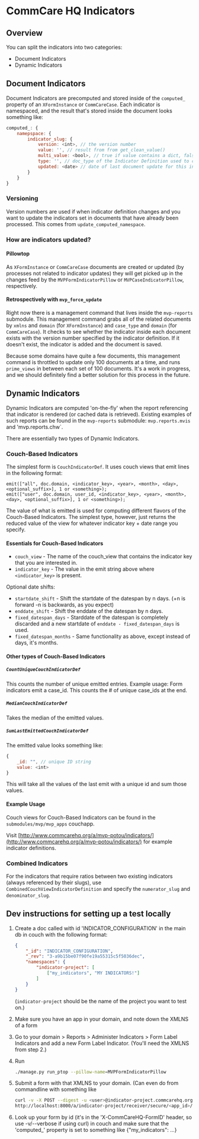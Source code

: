 # CommCare HQ Indicators

## Overview

You can split the indicators into two categories:

- Document Indicators
- Dynamic Indicators

## Document Indicators

Document Indicators are precomputed and stored inside of the `computed_` property of an `XFormInstance` or
`CommCareCase`. Each indicator is namespaced, and the result that's stored inside the document looks something like:

```javascript
computed_: {
    namepspace: {
        indicator_slug: {
            version: <int>, // the version number
            value: '', // result from from get_clean_value()
            multi_value: <bool>, // true if value contains a dict, false otherwise
            type: '', // doc_type of the Indicator Definition used to create this
            updated: <date> // date of last document update for this indicator
        }
    }
}
```

### Versioning

Version numbers are used if when indicator definition changes and you want to update the indicators set in documents
that have already been processed. This comes from `update_computed_namespace`.

### How are indicators updated?

#### Pillowtop

As `XFormInstance` or `CommCareCase` documents are created or updated (by processes not related to indicator updates)
they will get picked up in the changes feed by the `MVPFormIndicatorPillow` or `MVPCaseIndicatorPillow`, respectively.

#### Retrospectively with `mvp_force_update`

Right now there is a management command that lives inside the `mvp-reports` submodule. This management command grabs
all of the related documents by `xmlns` and `domain` (for `XFormInstance`) and `case_type` and `domain`
(for `CommCareCase`). It checks to see whether the indicator inside each document exists with the version number
specified by the indicator definition. If it doesn't exist, the indicator is added and the document is saved.

Because some domains have quite a few documents, this management command is throttled to update only 100 documents at
a time, and runs `prime_views` in between each set of 100 documents. It's a work in progress, and we should definitely
find a better solution for this process in the future.

## Dynamic Indicators

Dynamic Indicators are computed 'on-the-fly' when the report referencing that indicator is rendered (or cached data is
retrieved). Existing examples of such reports can be found in the `mvp-reports` submodule: `mvp.reports.mvis` and
'mvp.reports.chw`.

There are essentially two types of Dynamic Indicators.

### Couch-Based Indicators

The simplest form is `CouchIndicatorDef`. It uses couch views that emit lines in the following format:

```
emit(["all", doc.domain, <indicator_key>, <year>, <month>, <day>, <optional_suffix>], 1 or <something>);
emit(["user", doc.domain, user_id, <indicator_key>, <year>, <month>, <day>, <optional_suffix>], 1 or <something>);
```

The value of what is emitted is used for computing different flavors of the Couch-Based Indicators. The simplest type,
however, just returns the reduced value of the view for whatever indicator key + date range you specify.

#### Essentials for Couch-Based Indicators

- `couch_view` - The name of the couch_view that contains the indicator key that you are interested in.
- `indicator_key` - The value in the emit string above where `<indicator_key>` is present.

Optional date shifts:
- `startdate_shift` - Shift the startdate of the datespan by n days. (+n is forward -n is backwards, as you expect)
- `enddate_shift` - Shift the enddate of the datespan by n days.
- `fixed_datespan_days` - Starddate of the datespan is completely discarded and a new startdate of `enddate - fixed_datespan_days` is used.
- `fixed_datespan_months` - Same functionality as above, except instead of days, it's months.

#### Other types of Couch-Based Indicators

##### `CountUniqueCouchIndicatorDef`

This counts the number of unique emitted entries. Example usage: Form indicators emit a case_id. This counts the # of unique case_ids at the end.

##### `MedianCouchIndicatorDef`

Takes the median of the emitted values.

##### `SumLastEmittedCouchIndicatorDef`

The emitted value looks something like:

```javascript
{
    _id: "", // unique ID string
    value: <int>
}
```

This will take all the values of the last emit with a unique id and sum those values.

#### Example Usage

Couch views for Couch-Based Indicators can be found in the `submodules/mvp/mvp_apps` couchapp.

Visit [http://www.commcarehq.org/a/mvp-potou/indicators/](http://www.commcarehq.org/a/mvp-potou/indicators/) for example
indicator definitions.


### Combined Indicators

For the indicators that require ratios between two existing indicators (always referenced by their slugs), use
`CombinedCouchViewIndicatorDefinition` and specify the `numerator_slug` and `denominator_slug`.


## Dev instructions for setting up a test locally
1. Create a doc called with id 'INDICATOR_CONFIGURATION' in the main db in couch with the following format:

    ```json
    {
        "_id": "INDICATOR_CONFIGURATION",
        "_rev": "3-a9b15be07f90fe19a55315c5f5036dec",
        "namespaces": {
            "indicator-project": [
                ["my_indicators", "MY INDICATORS!"]
            ]
        }
    }
    ```
    (`indicator-project` should be the name of the project you want to test on.)
2. Make sure you have an app in your domain, and note down the XMLNS of a form
3. Go to your domain > Reports > Administer Indicators > Form Label Indicators
and add a new Form Label Indicator. (You'll need the XMLNS from step 2.)
4. Run

    ```bash
    ./manage.py run_ptop --pillow-name=MVPFormIndicatorPillow
    ```
5. Submit a form with that XMLNS to your domain. (Can even do from commandline with something like

    ```bash
    curl -v -X POST --digest -u <user>@indicator-project.commcarehq.org \
    http://localhost:8000/a/indicator-project/receiver/secure/<app_id>/ -d @form.xml
    ```
6. Look up your form by id (it's in the 'X-CommCareHQ-FormID' header, so use -v/--verbose if using curl)
in couch and make sure that the 'computed_' property is set to something like {"my_indicators": ...}
